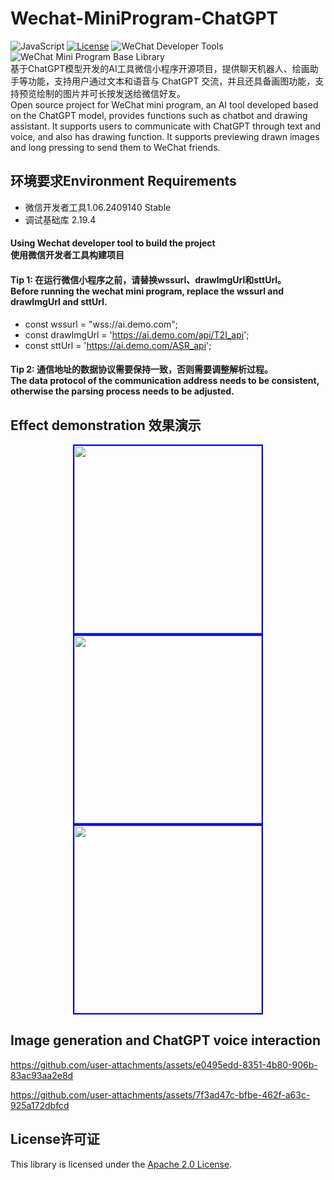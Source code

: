 # Wechat-MiniProgram-ChatGPT
![JavaScript](https://img.shields.io/badge/JavaScript-ES6+-yellow.svg)
[![License](http://img.shields.io/:license-apache-brightgreen.svg)](https://github.com/Json031/Wechat-MiniProgram-ChatGPT/blob/main/LICENSE)
![WeChat Developer Tools](https://img.shields.io/badge/WeChatDeveloperTools-1.06.2409140-blue)
![WeChat Mini Program Base Library](https://img.shields.io/badge/WeChatMiniProgramBaseLibrary-2.19.4-brightgreen)
<br>
基于ChatGPT模型开发的AI工具微信小程序开源项目，提供聊天机器人、绘画助手等功能，支持用户通过文本和语音与 ChatGPT 交流，并且还具备画图功能，支持预览绘制的图片并可长按发送给微信好友。
<br>Open source project for WeChat mini program, an AI tool developed based on the ChatGPT model, provides functions such as chatbot and drawing assistant. It supports users to communicate with ChatGPT through text and voice, and also has drawing function. It supports previewing drawn images and long pressing to send them to WeChat friends.

## 环境要求Environment Requirements

* 微信开发者工具1.06.2409140 Stable
* 调试基础库 2.19.4
  
#### Using Wechat developer tool to build the project <br>使用微信开发者工具构建项目
#### Tip 1: 在运行微信小程序之前，请替换wssurl、drawImgUrl和sttUrl。<br>Before running the wechat mini program, replace the wssurl and drawImgUrl and sttUrl.
* const wssurl = "wss://ai.demo.com";
* const drawImgUrl = 'https://ai.demo.com/api/T2I_api';
* const sttUrl = 'https://ai.demo.com/ASR_api';

#### Tip 2: 通信地址的数据协议需要保持一致，否则需要调整解析过程。<br>The data protocol of the communication address needs to be consistent, otherwise the parsing process needs to be adjusted.

## Effect demonstration 效果演示
<p align="center">
  <img src="https://github.com/user-attachments/assets/23dcbc46-392f-439a-ad66-99d866344952" width="300" style="border: 2px solid blue;" />
  <img src="https://github.com/user-attachments/assets/33e3a5c6-342d-40a7-a110-1d9fa43fc130" width="300" style="border: 2px solid blue;" />
  <img src="https://github.com/user-attachments/assets/3bdcf3ea-3f78-4331-b581-5e4c2ab4f072" width="300" style="border: 2px solid blue;" />
  
</p>


## Image generation and ChatGPT voice interaction
https://github.com/user-attachments/assets/e0495edd-8351-4b80-906b-83ac93aa2e8d

https://github.com/user-attachments/assets/7f3ad47c-bfbe-462f-a63c-925a172dbfcd



## License许可证
This library is licensed under the [Apache 2.0 License](https://github.com/Json031/Wechat-MiniProgram-ChatGPT/blob/main/LICENSE).

